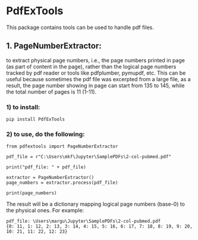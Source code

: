 # PdfExTools

This package contains tools can be used to handle pdf files. 

## 1. PageNumberExtractor:

to extract physical page numbers, i.e., the page numbers printed in page (as part of content in the page), rather than the logical page numbers tracked by pdf reader or tools like pdfplumber, pymupdf, etc. This can be useful because sometimes the pdf file was excerpted from a large file, as a result, the page number showing in page can start from 135 to 145, while the total number of pages is 11 (1-11).

### 1) to install:
```
pip install PdfExTools
```

### 2) to use, do the following:
```
from pdfextools import PageNumberExtractor

pdf_file = r"C:\Users\mkf\Jupyter\SamplePDFs\2-col-pubmed.pdf"

print("pdf_file: " + pdf_file)

extractor = PageNumberExtractor()
page_numbers = extractor.process(pdf_file)

print(page_numbers)
```

The result will be a dictionary mapping logical page numbers (base-0) to the physical ones. For example:
```
pdf_file: \Users\margu\Jupyter\SamplePDFs\2-col-pubmed.pdf
{0: 11, 1: 12, 2: 13, 3: 14, 4: 15, 5: 16, 6: 17, 7: 18, 8: 19, 9: 20, 10: 21, 11: 22, 12: 23}
```
